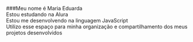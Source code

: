 ###Meu nome é Maria Eduarda                                                                                                                                                                                 
Estou estudando na Alura                                                                                                                                                                                              
Estou me desenvolvendo na linguagem JavaScript                                                                                                                                                                     
Utilizo esse espaço para minha organização e compartilhamento dos meus projetos desenvolvidos

